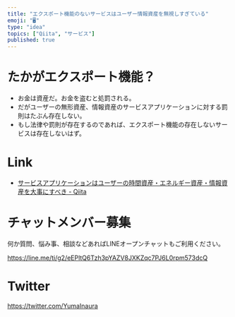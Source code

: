 ```yaml
---
title: "エクスポート機能のないサービスはユーザー情報資産を無視しすぎている"
emoji: "🖥"
type: "idea"
topics: ["Qiita", "サービス"]
published: true
---
```


# たかがエクスポート機能？

- お金は資産だ。お金を盗むと処罰される。
- だがユーザーの無形資産、情報資産のサービスアプリケーションに対する罰則はたぶん存在しない。
- もし法律や罰則が存在するのであれば、エクスポート機能の存在しないサービスは存在しないはず。


# Link

- [サービスアプリケーションはユーザーの時間資産・エネルギー資産・情報資産を大事にすべき - Qiita](https://qiita.com/YumaInaura/items/41a355fb85aff38e1e49)








<!-- Update From Qiita API -->

# チャットメンバー募集


何か質問、悩み事、相談などあればLINEオープンチャットもご利用ください。

https://line.me/ti/g2/eEPltQ6Tzh3pYAZV8JXKZqc7PJ6L0rpm573dcQ





# Twitter


https://twitter.com/YumaInaura


<!-- Update From Qiita API -->


